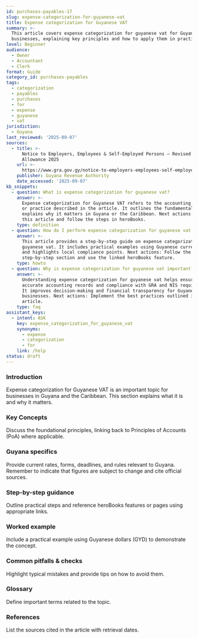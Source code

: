 ```yaml
---
id: purchases-payables-17
slug: expense-categorization-for-guyanese-vat
title: Expense categorization for Guyanese VAT
summary: >-
  This article covers expense categorization for guyanese vat for Guyanese
  businesses, explaining key principles and how to apply them in practice.
level: Beginner
audience:
  - Owner
  - Accountant
  - Clerk
format: Guide
category_id: purchases-payables
tags:
  - categorization
  - payables
  - purchases
  - for
  - expense
  - guyanese
  - vat
jurisdiction:
  - Guyana
last_reviewed: '2025-09-07'
sources:
  - title: >-
      Notice to Employers, Employees & Self-Employed Persons – Revised Personal
      Allowance 2025
    url: >-
      https://www.gra.gov.gy/notice-to-employers-employees-self-employed-persons-revised-personal-allowance-and-deductions-for-income-tax-2025-copy/
    publisher: Guyana Revenue Authority
    date_accessed: '2025-09-07'
kb_snippets:
  - question: What is expense categorization for guyanese vat?
    answer: >-
      Expense categorization for Guyanese VAT refers to the accounting concept
      or practice described in the article. It outlines the fundamentals and
      explains why it matters in Guyana or the Caribbean. Next actions: Read
      this article and follow the steps in heroBooks.
    type: definition
  - question: How do I perform expense categorization for guyanese vat in heroBooks?
    answer: >-
      This article provides a step-by-step guide on expense categorization for
      guyanese vat. It includes practical examples using Guyanese currency (GYD)
      and highlights local compliance points. Next actions: Follow the
      step-by-step section and use the linked heroBooks feature.
    type: howto
  - question: Why is expense categorization for guyanese vat important?
    answer: >-
      Understanding expense categorization for guyanese vat helps ensure
      accurate accounting records and compliance with GRA and NIS requirements.
      It improves decision-making and financial transparency for Guyanese
      businesses. Next actions: Implement the best practices outlined in the
      article.
    type: faq
assistant_keys:
  - intent: ASK
    key: expense_categorization_for_guyanese_vat
    synonyms:
      - expense
      - categorization
      - for
    link: /help
status: draft
---
```


### Introduction
Expense categorization for Guyanese VAT is an important topic for businesses in Guyana and the Caribbean. This section explains what it is and why it matters.

### Key Concepts
Discuss the foundational principles, linking back to Principles of Accounts (PoA) where applicable.

### Guyana specifics
Provide current rates, forms, deadlines, and rules relevant to Guyana. Remember to indicate that figures are subject to change and cite official sources.

### Step-by-step guidance
Outline practical steps and reference heroBooks features or pages using appropriate links.

### Worked example
Include a practical example using Guyanese dollars (GYD) to demonstrate the concept.

### Common pitfalls & checks
Highlight typical mistakes and provide tips on how to avoid them.

### Glossary
Define important terms related to the topic.

### References
List the sources cited in the article with retrieval dates.
